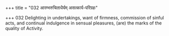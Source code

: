 +++
title = "032 आरम्भरुचिताधैर्यम् असत्कार्य-परिग्रहः"

+++
032	Delighting in undertakings, want of firmness, commission of sinful acts, and continual indulgence in sensual pleasures, (are) the marks of the quality of Activity.